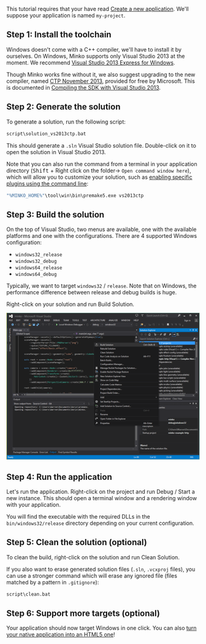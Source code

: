 This tutorial requires that your have read [Create a new application](../tutorial/Create_a_new_application.md). We'll suppose your application is named `my-project`.

Step 1: Install the toolchain
-----------------------------

Windows doesn't come with a C++ compiler, we'll have to install it by ourselves. On Windows, Minko supports only Visual Studio 2013 at the moment. We recommend [Visual Studio 2013 Express for Windows](http://www.visualstudio.com/en-us/products/visual-studio-express-vs.aspx).

Though Minko works fine without it, we also suggest upgrading to the new compiler, named [CTP November 2013](http://www.microsoft.com/en-us/download/details.aspx?id=41151), provided for free by Microsoft. This is documented in [Compiling the SDK with Visual Studio 2013](../tutorial/Compiling_the_SDK_for_Windows.md#step-3-generating-the-visual-studio-solution).

Step 2: Generate the solution
-----------------------------

To generate a solution, run the following script:

```bash
script\solution_vs2013ctp.bat 
```


This should generate a `.sln` Visual Studio solution file. Double-click on it to open the solution in Visual Studio 2013.

Note that you can also run the command from a terminal in your application directory (<kbd>Shift</kbd> + Right click on the folder-> `Open command window here`), which will allow you to customize your solution, such as [enabling specific plugins using the command line](../tutorial/How_to_enable_a_plugin.md#step-2-alternative-enable-a-plugin-in-the-command-line):

```bash
"%MINKO_HOME%"\tool\win\bin\premake5.exe vs2013ctp 
```


Step 3: Build the solution
--------------------------

On the top of Visual Studio, two menus are available, one with the available platforms and one with the configurations. There are 4 supported Windows configuration:

-   `windows32_release`
-   `windows32_debug`
-   `windows64_release`
-   `windows64_debug`

Typically, we want to target `windows32` / `release`. Note that on Windows, the performance difference between release and debug builds is huge.

Right-click on your solution and run Build Solution.

![](../../doc/image/Vs2013_build.png "../../doc/image/Vs2013_build.png")

Step 4: Run the application
---------------------------

Let's run the application. Right-click on the project and run Debug / Start a new instance. This should open a terminal window and a rendering window with your application.

You will find the executable with the required DLLs in the `bin/windows32/release` directory depending on your current configuration.

Step 5: Clean the solution (optional)
-------------------------------------

To clean the build, right-click on the solution and run Clean Solution.

If you also want to erase generated solution files (`.sln`, `.vcxproj` files), you can use a stronger command which will erase any ignored file (files matched by a pattern in `.gitignore`):

```bash
script\clean.bat 
```


Step 6: Support more targets (optional)
---------------------------------------

Your application should now target Windows in one click. You can also [turn your native application into an HTML5 one](../tutorial/Targeting_HTML5.md)!

